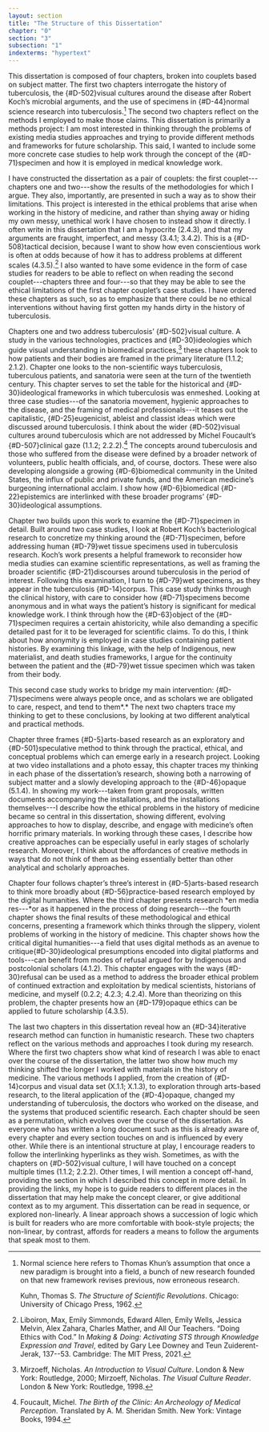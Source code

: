 ```yaml
---
layout: section
title: "The Structure of this Dissertation"
chapter: "0"
section: "3"
subsection: "1"
indexterms: "hypertext"
---
```


This dissertation is composed of four chapters, broken into couplets based on subject matter. The first two chapters interrogate the history of tuberculosis, the {#D-502}visual cultures</span> around the disease after Robert Koch’s microbial arguments, and the use of specimens in {#D-44}normal science</span> research into tuberculosis.[^fn1] The second two chapters reflect on the methods I employed to make those claims. This dissertation is primarily a methods project: I am most interested in thinking through the problems of existing media studies approaches and trying to provide different methods and frameworks for future scholarship. This said, I wanted to include some more concrete case studies to help work through the concept of the {#D-71}specimen</span> and how it is employed in medical knowledge work.

I have constructed the dissertation as a pair of couplets: the first couplet---chapters one and two---show the results of the methodologies for which I argue. They also, importantly, are presented in such a way as to show their limitations. This project is interested in the ethical problems that arise when working in the history of medicine, and rather than shying away or hiding my own messy, unethical work I have chosen to instead show it directly. I often write in this dissertation that I am a hypocrite (2.4.3), and that my arguments are fraught, imperfect, and messy (3.4.1; 3.4.2). This is a {#D-508}tactical</span> decision, because I want to show how even conscientious work is often at odds because of how it has to address problems at different scales (4.3.5).[^fn2] I also wanted to have some evidence in the form of case studies for readers to be able to reflect on when reading the second couplet---chapters three and four---so that they may be able to see the ethical limitations of the first chapter couplet’s case studies. I have ordered these chapters as such, so as to emphasize that there could be no ethical interventions without having first gotten my hands dirty in the history of tuberculosis.

Chapters one and two address tuberculosis’ {#D-502}visual culture</span>. A study in the various technologies, practices and {#D-30}ideologies</span> which guide visual understanding in biomedical practices,[^fn3] these chapters look to how patients and their bodies are framed in the primary literature (1.1.2; 2.1.2). Chapter one looks to the non-scientific ways tuberculosis, tuberculous patients, and sanatoria were seen at the turn of the twentieth century. This chapter serves to set the table for the historical and {#D-30}ideological</span> frameworks in which tuberculosis was enmeshed. Looking at three case studies---of the sanatoria movement, hygienic approaches to the disease, and the framing of medical professionals---it teases out the capitalistic, {#D-25}eugenicist</span>, ableist and classist ideas which were discussed around tuberculosis. I think about the wider {#D-502}visual cultures</span> around tuberculosis which are not addressed by Michel Foucault’s {#D-507}clinical gaze</span> (1.1.2; 2.2.2).[^fn4] The concepts around tuberculosis and those who suffered from the disease were defined by a broader network of volunteers, public health officials, and, of course, doctors. These were also developing alongside a growing {#D-6}biomedical</span> community in the United States, the influx of public and private funds, and the American medicine’s burgeoning international acclaim. I show how {#D-6}biomedical</span> {#D-22}epistemics</span> are interlinked with these broader programs’ {#D-30}ideological</span> assumptions.

Chapter two builds upon this work to examine the {#D-71}specimen</span> in detail. Built around two case studies, I look at Robert Koch’s bacteriological research to concretize my thinking around the {#D-71}specimen</span>, before addressing human {#D-79}wet tissue specimens</span> used in tuberculosis research. Koch’s work presents a helpful framework to reconsider how media studies can examine scientific representations, as well as framing the broader scientific {#D-21}discourses</span> around tuberculosis in the period of interest. Following this examination, I turn to {#D-79}wet specimens</span>, as they appear in the tuberculosis {#D-14}corpus</span>. This case study thinks through the clinical history, with care to consider how {#D-71}specimens</span> become anonymous and in what ways the patient’s history is significant for medical knowledge work. I think through how the {#D-63}object</span> of the {#D-71}specimen</span> requires a certain ahistoricity, while also demanding a specific detailed past for it to be leveraged for scientific claims. To do this, I think about how anonymity is employed in case studies containing patient histories. By examining this linkage, with the help of Indigenous, new materialist, and death studies frameworks, I argue for the continuity between the patient and the {#D-79}wet tissue specimen</span> which was taken from their body.

This second case study works to bridge my main intervention: {#D-71}specimens</span> were always people once, and as scholars we are obligated to care, respect, and tend to them*.* The next two chapters trace my thinking to get to these conclusions, by looking at two different analytical and practical methods.

Chapter three frames {#D-5}arts-based research</span> as an exploratory and {#D-501}speculative</span> method to think through the practical, ethical, and conceptual problems which can emerge early in a research project. Looking at two video installations and a photo essay, this chapter traces my thinking in each phase of the dissertation’s research, showing both a narrowing of subject matter and a slowly developing approach to the {#D-46}opaque</span> (5.1.4). In showing my work---taken from grant proposals, written documents accompanying the installations, and the installations themselves---I describe how the ethical problems in the history of medicine became so central in this dissertation, showing different, evolving approaches to how to display, describe, and engage with medicine’s often horrific primary materials. In working through these cases, I describe how creative approaches can be especially useful in early stages of scholarly research. Moreover, I think about the affordances of creative methods in ways that do not think of them as being essentially better than other analytical and scholarly approaches.

Chapter four follows chapter’s three’s interest in {#D-5}arts-based research</span> to think more broadly about {#D-56}practice-based research</span> employed by the digital humanities. Where the third chapter presents research *en media res---*or as it happened in the process of doing research---the fourth chapter shows the final results of these methodological and ethical concerns, presenting a framework which thinks through the slippery, violent problems of working in the history of medicine. This chapter shows how the critical digital humanities---a field that uses digital methods as an avenue to critique{#D-30}ideological</span> presumptions encoded into digital platforms and tools---can benefit from modes of refusal argued for by Indigenous and postcolonial scholars (4.1.2). This chapter engages with the ways {#D-30}refusal</span> can be used as a method to address the broader ethical problem of continued extraction and exploitation by medical scientists, historians of medicine, and myself (0.2.2; 4.2.3; 4.2.4). More than theorizing on this problem, the chapter presents how an {#D-179}opaque</span> ethics can be applied to future scholarship (4.3.5).

The last two chapters in this dissertation reveal how an {#D-34}iterative</span> research method can function in humanistic research. These two chapters reflect on the various methods and approaches I took during my research. Where the first two chapters show what kind of research I was able to enact over the course of the dissertation, the latter two show how much my thinking shifted the longer I worked with materials in the history of medicine. The various methods I applied, from the creation of {#D-14}corpus</span> and visual data set (X.1.1; X.1.3), to exploration through arts-based research, to the literal application of the {#D-4}opaque</span>, changed my understanding of tuberculosis, the doctors who worked on the disease, and the systems that produced scientific research. Each chapter should be seen as a permutation, which evolves over the course of the dissertation.	As everyone who has written a long document such as this is already aware of, every chapter and every section touches on and is influenced by every other. While there is an intentional structure at play, I encourage readers to follow the interlinking hyperlinks as they wish. Sometimes, as with the chapters on {#D-502}visual culture</span>, I will have touched on a concept multiple times (1.1.2; 2.2.2). Other times, I will mention a concept off-hand, providing the section in which I described this concept in more detail. In providing the links, my hope is to guide readers to different places in the dissertation that may help make the concept clearer, or give additional context as to my argument. This dissertation can be read in sequence, or explored non-linearly. A linear approach shows a succession of logic which is built for readers who are more comfortable with book-style projects; the non-linear, by contrast, affords for readers a means to follow the arguments that speak most to them.

[^fn1]: Normal science here refers to Thomas Khun’s assumption that once a new paradigm is brought into a field, a bunch of new research founded on that new framework revises previous, now erroneous research.
	
	Kuhn, Thomas S. *The Structure of Scientific Revolutions*. Chicago: University of Chicago Press, 1962.

[^fn2]: Liboiron, Max, Emily Simmonds, Edward Allen, Emily Wells, Jessica Melvin, Alex Zahara, Charles Mather, and All Our Teachers. “Doing Ethics with Cod.” In *Making & Doing: Activating STS through Knowledge Expression and Travel*, edited by Gary Lee Downey and Teun Zuiderent-Jerak, 137--53. Cambridge: The MIT Press, 2021.

[^fn3]: Mirzoeff, Nicholas. *An Introduction to Visual Culture*. London & New York: Routledge, 2000; Mirzoeff, Nicholas. *The Visual Culture Reader*. London & New York: Routledge, 1998.

[^fn4]: Foucault, Michel. *The Birth of the Clinic: An Archeology of Medical Perception*. Translated by A. M. Sheridan Smith. New York: Vintage Books, 1994.